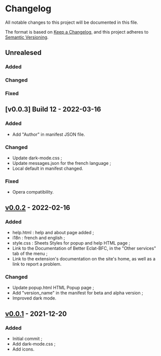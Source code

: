 # Changelog
All notable changes to this project will be documented in this file.

The format is based on [Keep a Changelog](https://keepachangelog.com/en/1.0.0/), and this project adheres to [Semantic Versioning](https://semver.org/spec/v2.0.0.html).

## Unrealesed
### Added

### Changed

### Fixed

## [v0.0.3] Build 12 - 2022-03-16
### Added
- Add "Author" in manifest JSON file.

### Changed
- Update dark-mode.css ;
- Update messages.json for the french language ;
- Local default in manifest changed.

### Fixed
- Opera compatibility.

## [v0.0.2] - 2022-02-16
### Added
- help.html : help and about page added ;
- i18n : french and english ;
- style.css : Sheets Styles for popup and help HTML page ;
- Link to the Documentation of Better Eclat-BFC, in the "Other services" tab of the menu ;
- Link to the extension's documentation on the site's home, as well as a link to report a problem.

### Changed
- Update popup.html HTML Popup page ;
- Add "version_name" in the manifest for beta and alpha version ;
- Improved dark mode.

## [v0.0.1] - 2021-12-20
### Added
- Initial commit ;
- Add dark-mode.css ;
- Add icons.

[v0.0.2]: https://github.com/Florian-COLLIN/eclat-bfc-extension/releases/tag/v0.0.2
[v0.0.1]: https://github.com/Florian-COLLIN/eclat-bfc-extension/releases/tag/v0.0.1
